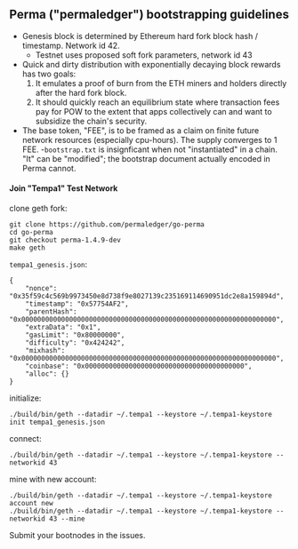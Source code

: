 Perma ("permaledger") bootstrapping guidelines
---

- Genesis block is determined by Ethereum hard fork block hash / timestamp. Network id 42.
    - Testnet uses proposed soft fork parameters, network id 43
- Quick and dirty distribution with exponentially decaying block rewards has two goals:
    1) It emulates a proof of burn from the ETH miners and holders directly after the hard fork block.
    2) It should quickly reach an equilibrium state where transaction fees pay for POW to the extent that apps collectively can and want to subsidize the chain's security.
- The base token, "FEE", is to be framed as a claim on finite future network resources (especially cpu-hours). The supply converges to 1 FEE.
-`bootstrap.txt` is insignficant when not "instantiated" in a chain. "It" can be "modified"; the bootstrap document actually encoded in Perma cannot.


#### Join "Tempa1" Test Network

clone geth fork:

    git clone https://github.com/permaledger/go-perma
    cd go-perma
    git checkout perma-1.4.9-dev
    make geth

`tempa1_genesis.json`:

    {
        "nonce": "0x35f59c4c569b9973450e8d738f9e8027139c235169114690951dc2e8a159894d",
        "timestamp": "0x57754AF2",
        "parentHash": "0x0000000000000000000000000000000000000000000000000000000000000000",
        "extraData": "0x1",
        "gasLimit": "0x80000000",
        "difficulty": "0x424242",
        "mixhash": "0x0000000000000000000000000000000000000000000000000000000000000000",
        "coinbase": "0x0000000000000000000000000000000000000000",
        "alloc": {}
    }

initialize:

    ./build/bin/geth --datadir ~/.tempa1 --keystore ~/.tempa1-keystore init tempa1_genesis.json

connect:

    ./build/bin/geth --datadir ~/.tempa1 --keystore ~/.tempa1-keystore --networkid 43

mine with new account:

    ./build/bin/geth --datadir ~/.tempa1 --keystore ~/.tempa1-keystore account new
    ./build/bin/geth --datadir ~/.tempa1 --keystore ~/.tempa1-keystore --networkid 43 --mine

Submit your bootnodes in the issues.
